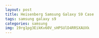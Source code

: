 ```yaml
---
layout: post
title: Heisenberg Samsung Galaxy S9 Case
tags: samsung galaxy s9
categories: samsung
img: 19rg1pg3EikKv60V_sHPSUlD4RRSXAUXk
---
```

